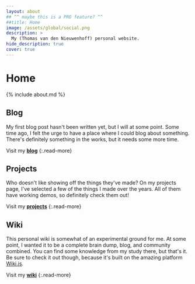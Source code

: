```yaml
---
layout: about
## ^^ maybe this is a PRO feature? ^^
##title: Home
image: /assets/global/social.png
description: >
  My (Thomas van den Nieuwenhoff) personal website.
hide_description: true
cover: true
---
```


# Home

{% include about.md %}

## Blog

My first blog post hasn't been written yet, but I will at some point. Some time ago, I felt the urge to have a place where I could blog about something. There's definitely something in the works, but it needs some more time.

Visit my [**blog**](/blog)
{:.read-more}

## Projects

Who doesn't like showing off the things they've made? On my projects page, I've selected a few of the things I made over the years. All of them have working demos, so definitely check them out!

Visit my [**projects**](/projects)
{:.read-more}

## Wiki

This personal wiki is somewhat of an experimental ground for me. At some point, I wanted it to be a complete brain dump, blog, and community combined. You can find some knowledge from my study there, but that's it. Be sure to check it out though, because it's built on the amazing platform [Wiki.js](https://js.wiki/).

Visit my [**wiki**](https://wiki.tvdn.me)
{:.read-more}
